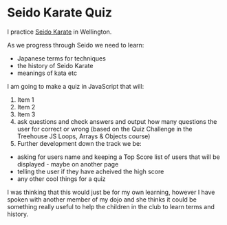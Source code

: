 # Seido Karate Quiz

I practice [Seido Karate](http://seidowellington.co.nz/) in Wellington.

As we progress through Seido we need to learn:
* Japanese terms for techniques
* the history of Seido Karate
* meanings of kata etc

I am going to make a quiz in JavaScript that will:
1. Item 1
2. Item 2
3. Item 3
1. ask questions and check answers and output how many questions the user for correct or wrong (based on the Quiz Challenge in the Treehouse JS Loops, Arrays & Objects course)
2. Further development down the track we be:
* asking for users name and keeping a Top Score list of users that will be displayed - maybe on another page
* telling the user if they have acheived the high score
* any other cool things for a quiz

I was thinking that this would just be for my own learning, however I have spoken with another member of my dojo and she thinks it could be something really useful to help the children in the club to learn terms and history.

